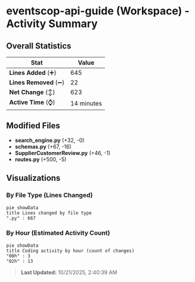 # eventscop-api-guide (Workspace) - Activity Summary 

## Overall Statistics

| Stat                   | Value                                                             |
| ---------------------- | ----------------------------------------------------------------- |
| **Lines Added** (➕)   | 645                                          |
| **Lines Removed** (➖) | 22                                        |
| **Net Change** (↕)    | 623                |
| **Active Time** (⌚)   | 14 minutes |


## Modified Files
- **search_engine.py** (+32, -0)
- **schemas.py** (+67, -16)
- **SupplierCustomerReview.py** (+46, -1)
- **routes.py** (+500, -5)

## Visualizations

### By File Type (Lines Changed)

```mermaid
pie showData
title Lines changed by file type
".py" : 667
```

### By Hour (Estimated Activity Count)

```mermaid
pie showData
title Coding activity by hour (count of changes)
"00h" : 3
"02h" : 13
```


> **Last Updated:** 10/21/2025, 2:40:39 AM